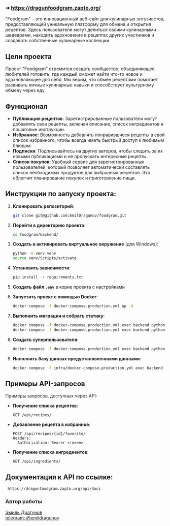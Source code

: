### <br>➜ https://dragunfoodgram.zapto.org/</br>

"Foodgram" - это инновационный веб-сайт для кулинарных энтузиастов, предоставляющий уникальную платформу для обмена и открытия рецептов. Здесь пользователи могут делиться своими кулинарными шедеврами, находить вдохновение в рецептах других участников и создавать собственные кулинарные коллекции.

## Цели проекта

Проект "Foodgram" стремится создать сообщество, объединяющее любителей готовить, где каждый сможет найти что-то новое и вдохновляющее для себя. Мы верим, что обмен рецептами помогает развивать личные кулинарные навыки и способствует культурному обмену через еду.

## Функционал

- **Публикация рецептов**: Зарегистрированные пользователи могут добавлять свои рецепты, включая описание, список ингредиентов и пошаговые инструкции.
- **Избранное**: Возможность добавлять понравившиеся рецепты в свой список избранного, чтобы всегда иметь быстрый доступ к любимым блюдам.
- **Подписки**: Подписывайтесь на других авторов, чтобы следить за их новыми публикациями и не пропускать интересные рецепты.
- **Список покупок**: Удобный сервис для зарегистрированных пользователей, который позволяет автоматически составлять список необходимых продуктов для выбранных рецептов. Это облегчит планирование покупок и приготовление пищи.


## Инструкции по запуску проекта:
1. **Клонировать репозиторий**:
   ```bash
   git clone git@github.com:EmilDragunov/foodgram.git
   ```

2. **Перейти в директорию проекта**:
   ```bash
   cd foodgram/backend/
   ```

3. **Создать и активировать виртуальное окружение** (для Windows):
   ```bash
   python -m venv venv
   source venv/Scripts/activate
   ```

4. **Установить зависимости**:
   ```bash
   pip install -r requirements.txt
   ```
   
5. **Создать файл `.env`** в корне проекта с настройками

6. **Запустить проект с помощью Docker**:
   ```bash
   docker compose -f docker-compose.production.yml up -d
   ```

7. **Выполнить миграции и собрать статику**:
   ```bash
   docker compose -f docker-compose.production.yml exec backend python manage.py migrate
   docker compose -f docker-compose.production.yml exec backend python manage.py collectstatic --no-input
   ```

8. **Создать суперпользователя**:
   ```bash
   docker compose -f docker-compose.production.yml exec backend python manage.py createsuperuser
   ```

8. **Наполнить базу данных предустановленными данными**:
   ```bash
   docker compose -f infra/docker-compose.production.yml exec backend python manage.py loaddata data/fixtures.json
   ```

## Примеры API-запросов

Примеры запросов, доступных через API:

- **Получение списка рецептов**:
  ```http
  GET /api/recipes/
  ```

- **Добавление рецепта в избранное**:
  ```http
  POST /api/recipes/{id}/favorite/
  Headers:
    Authorization: Bearer <токен>
  ```

- **Получение списка ингредиентов**:
  ```http
  GET /api/ingredients/
  ```

## Документация к API по ссылке:
 ```http
  https://dragunfoodgram.zapto.org/api/docs
  ```

### Автор работы
[Эмиль Драгунов](https://github.com/EmilDragunov) <br>
[telegram: @emildragunov](https://t.me/emildragunov)